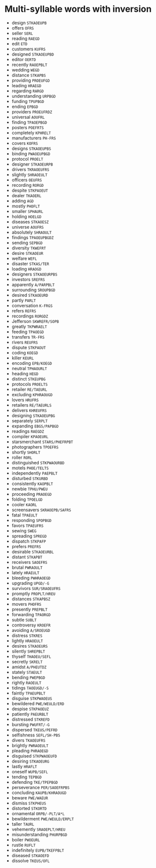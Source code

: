 # Multi-syllable words with inversion

* design `STKAOEUPB`
* offers `OFRS`
* seller `SERL`
* reading `RAEGD`
* edit `ETD`
* customers `KUFRS`
* designed `STKAOEUPBD`
* editor `OERTD`
* recently `RAOEPBLT`
* wedding `WEGD`
* distance `STKAPBS`
* providing `PROEUFGD`
* leading `HRAEGD`
* regarding `RARGD`
* understanding `URPBGD`
* funding `TPUPBGD`
* ending `EPBGD`
* providers `PROEUFRDZ`
* universal `AOUFRL`
* finding `TPAOEPBGD`
* posters `POEFRTS`
* completely `KPHRELT`
* manufacturers `PH-FRS`
* covers `KOFRS`
* designs `STKAOEUPBS`
* binding `PWAOEUPBGD`
* protocol `PROELT`
* designer `STKAOEURPB`
* drivers `TKRAOEUFRS`
* slightly `SHRAOEULT`
* officers `OEUFRS`
* recording `RORGD`
* despite `STKPAOEUT`
* dealer `TKAOERL`
* adding `AGD`
* mostly `PHOFLT`
* smaller `SPHAURL`
* holding `HOELGD`
* diseases `STKAOESZ`
* universe `AOUFRS`
* absolutely `SHRAOULT`
* findings `TPAOEUPBGDZ`
* sending `SEPBGD`
* diversity `TKWEFRT`
* desire `STKAOEUR`
* welfare `WEFL`
* disaster `STKAS/TER`
* loading `HRAOGD`
* designers `STKAOEURPBS`
* investors `SREFRS`
* apparently `A/PARPBLT`
* surrounding `SROUPBGD`
* desired `STKAOEURD`
* partly `PARLT`
* conversation `K-FRGS`
* refers `REFRS`
* recordings `RORGDZ`
* Jefferson `SKWREFR/SOPB`
* greatly `TKPWRAELT`
* feeding `TPAOEGD`
* transfers `TR-FRS`
* rivers `REUFRS`
* dispute `STKPAOUT`
* coding `KOEGD`
* killer `KEURL`
* encoding `EPB/KOEGD`
* neutral `TPHAOURLT`
* heading `HEGD`
* distinct `STKEUPBG`
* protocols `PROELTS`
* retailer `RE/TAEURL`
* excluding `KPHRAOUGD`
* lovers `HRUFRS`
* retailers `RE/TAEURLS`
* delivers `KHREUFRS`
* designing `STKAOEUPBG`
* separately `SERPLT`
* expanding `EBGS/PAPBGD`
* readings `RAEGDZ`
* compiler `KPAOEURL`
* starsmerchant `STARS/PHEFRPBT`
* photographers `TPOEFRS`
* shortly `SHORLT`
* roller `RORL`
* distinguished `STKPWAOURBD`
* motels `PHOE/TELTS`
* independently `PAEPBLT`
* disturbed `STKURBD`
* consistently `KAOPBLT`
* newbie `TPHU/PWEU`
* proceeding `PRAOEGD`
* folding `TPOELGD`
* cooler `KAORL`
* screensavers `SKRAOEPB/SAFRS`
* fatal `TPAEULT`
* responding `SPOPBGD`
* favors `TPAEUFRS`
* sewing `SWEG`
* spreading `SPREGD`
* dispatch `STKPAFP`
* prefers `PREFRS`
* desirable `STKAOEURBL`
* distant `STKAPBT`
* receivers `SAOEFRS`
* brutal `PWRAOULT`
* lately `HRAEULT`
* bleeding `PWHRAOEGD`
* upgrading `UPGD/-G`
* survivors `SUR/SRAOEUFRS`
* promptly `PROPLT/HREU`
* distances `STKAPBSZ`
* movers `PHOFRS`
* presently `PREPBLT`
* forwarding `TPAORGD`
* subtle `SUBLT`
* controversy `KROEFR`
* avoiding `A/SROEUGD`
* distress `STKRES`
* lightly `HRAOEULT`
* desires `STKAOEURS`
* silently `SHREPBLT`
* thyself `THAOEU/SEFL`
* secretly `SKRELT`
* amidst `A/PHEUTDZ`
* stately `STAEULT`
* bending `PWEPBGD`
* rightly `RAOEULT`
* tidings `TAOEUGD/-S`
* faintly `TPAEUPBLT`
* disguise `STKPWAOEUS`
* bewildered `PWE/WEULD/ERD`
* despise `STKPAOEUZ`
* patiently `PAEURBLT`
* distressed `STKREFD`
* bursting `PWUFRT/-G`
* dispersed `TKEUS/PEFRD`
* selfishness `SEFL/SH-PBS`
* divers `TKAOEUFRS`
* brightly `PWRAOEULT`
* pleading `PHRAOEGD`
* disguised `STKPWAOEUFD`
* desiring `STKAOEURG`
* lastly `HRAFLT`
* oneself `WUPB/SEFL`
* tending `TEPBGD`
* defending `TKE/TPEPBGD`
* perseverance `PER/SAOEFRPBS`
* concluding `KAUPB/KHRAOUGD`
* beware `PWE/WAEUR`
* dismiss `STKPHEUS`
* distorted `STKORTD`
* ornamental `ORPB/-PLT/A*L`
* bewilderment `PWE/WEULD/ERPLT`
* taller `TAURL`
* vehemently `SRAOEPLT/HREU`
* misunderstanding `PHURPBGD`
* boiler `PWOEURL`
* rustle `RUFLT`
* indefinitely `EUPB/TKEFPBLT`
* diseased `STKAOEFD`
* dissolve `TKEUS/OFL`
